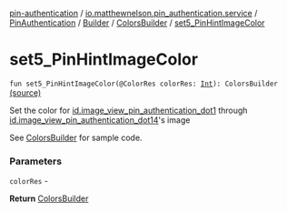 [pin-authentication](../../../../index.md) / [io.matthewnelson.pin_authentication.service](../../../index.md) / [PinAuthentication](../../index.md) / [Builder](../index.md) / [ColorsBuilder](index.md) / [set5_PinHintImageColor](./set5_-pin-hint-image-color.md)

# set5_PinHintImageColor

`fun set5_PinHintImageColor(@ColorRes colorRes: `[`Int`](https://kotlinlang.org/api/latest/jvm/stdlib/kotlin/-int/index.html)`): ColorsBuilder` [(source)](https://github.com/05nelsonm/pin-authentication/blob/master/pin-authentication/src/main/java/io/matthewnelson/pin_authentication/service/PinAuthentication.kt#L367)

Set the color for [id.image_view_pin_authentication_dot1](#) through
[id.image_view_pin_authentication_dot14](#)'s image

See [ColorsBuilder](index.md) for sample code.

### Parameters

`colorRes` -

**Return**
[ColorsBuilder](index.md)

